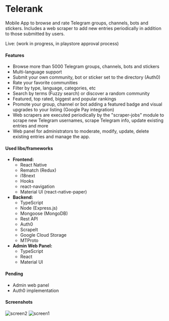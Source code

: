 # Telerank
Mobile App to browse and rate Telegram groups, channels, bots and stickers. Includes a web scraper to add new entries periodically in addition to those submitted by users.

Live: (work in progress, in playstore approval process)

#### Features
- Browse more than 5000 Telegram groups, channels, bots and stickers
- Multi-language support
- Submit your own community, bot or sticker set to the directory (Auth0)
- Rate your favorite communities
- Filter by type, language, categories, etc
- Search by terms (Fuzzy search) or discover a random community
- Featured, top rated, biggest and popular rankings
- Promote your group, channel or bot adding a featured badge and visual upgrades to your listing (Google Pay integration)
- Web scrapers are executed periodically by the "scraper-jobs" module to scrape new Telegram usernames, scrape Telegram info, update existing entries and more
- Web panel for administrators to moderate, modify, update, delete existing entries and manage the app.

#### Used libs/frameworks
- **Frontend:**
  - React Native 
  - Rematch (Redux) 
  - i18next
  - Hooks
  - react-navigation
  - Material UI (react-native-paper)
- **Backend:** 
  - TypeScript
  - Node (Express.js)
  - Mongoose (MongoDB)
  - Rest API
  - Auth0
  - ScrapeIt
  - Google Cloud Storage
  - MTProto
- **Admin Web Panel:** 
  - TypeScript
  - React
  - Material UI

#### Pending
- Admin web panel
- Auth0 implementation

#### Screenshots

![screen2](https://user-images.githubusercontent.com/23263273/115783986-eb695180-a393-11eb-9dd0-dd9a3a951972.png)
![screen1](https://user-images.githubusercontent.com/23263273/115783980-ea382480-a393-11eb-856a-918305a48315.png)

